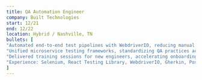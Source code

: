 ```yaml
---
title: QA Automation Engineer
company: Built Technologies
start: 12/21
end: 12/22
location: Hybrid / Nashville, TN
bullets: [
"Automated end-to-end test pipelines with WebdriverIO, reducing manual QA cycles and increasing coverage",
"Unified microservice testing frameworks, standardizing QA practices across teams",
"Delivered training sessions for new engineers, accelerating onboarding and improving adoption of automation tools",
"Experience: Selenium, React Testing Library, WebdriverIO, Gherkin, Postman/Newman",
]
---
```

